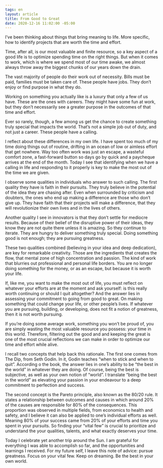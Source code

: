```yaml
---
tags: en
layout: article
title: From Good to Great
date: 2020-12-16 11:02:00 -05:00
---
```


I’ve been thinking about things that bring meaning to life. More specific, how
to identify projects that are worth the time and effort.

Time, after all, is our most valuable and finite resource, so a key aspect of a
good life is to optimize spending time on the right things. But when it comes to
work, which is where we spend most of our time awake, we almost always throw
away the biggest chunks of our years down the drain.

The vast majority of people do their work out of necessity. Bills must be paid,
families must be taken care of. These people have jobs. They don’t enjoy or find
purpose in what they do.

Working on something you actually like is a luxury that only a few of us have.
These are the ones with careers. They might have some fun at work, but they
don’t necessarily see a greater purpose in the outcomes of that time and effort.

Ever so rarely, though, a few among us get the chance to create something truly
special that impacts the world. That’s not a simple job out of duty, and not
just a career. These people have a calling.

I reflect about these differences in my own life. I have spent too much of my
time doing things out of routine, drifting in an ocean of low or aimless effort
that get nowhere. Way too often work was just an escape, a wasteful comfort
zone, a fast-forward button so days go by quick and a paycheque arrives at the
end of the month. Today I see that identifying when we have a calling in life
and responding to it properly is key to make the most out of the time we are
given.

I observe some qualities in individuals who answer to such calling. The first
quality they have is faith in their pursuits. They truly believe in the
potential of the idea they are chasing after. Even when surrounded by criticism
and doubters, the ones who end up making a difference are those who don’t give
up. They have faith that their projects will make a difference, that they will
revolutionize their own lives and in the lives of others.

Another quality I see in innovators is that they don’t settle for mediocre
results. Because of their belief of the disruptive power of their ideas, they
know they are not quite there unless it is amazing. So they continue to iterate.
They are hungry to deliver something truly special. Doing something good is not
enough; they are pursuing greatness.

These two qualities combined (believing in your idea and deep dedication), are
key for remarkable creativity. Those are the ingredients that creates the flow,
that mental zone of high concentration and passion. The kind of work that
blurries out professional and personal life borders. You are no longer doing
something for the money, or as an escape, but because it is worth your life.

If, like me, you want to make the most out of life, you must reflect on whatever
your efforts are at the moment and ask yourself: is this really worth continuing
or should I quit altogether? And the answer lies in assessing your commitment to
going from good to great. On making something that could change your life, or
other people’s lives. If whatever you are pursuing, building, or developing,
does not fit a notion of greatness, then it is not worth pursuing.

If you’re doing some average work, something you won’t be proud of, you are
simply wasting the most valuable resource you possess: your time in this world.
Therefore, filtering out the good and and keeping the great is one of the most
crucial reflections we can make in order to optimize our time and effort while
alive.

I recall two concepts that help back this rationale. The first one comes from
The Dip, from Seth Godin. In it, Godin teaches “when to stick and when to quit”.
According o the book, the answer lies in one’s ability to be “the best in the
world” in whatever they are doing. Of course, being the best is subjective, as
well as your own notion of “world”. I translate “being the best in the world” as
elevating your passion in your endeavour to a deep commitment to perfection and
success.

The second concept is the Pareto principle, also known as the 80/20 rule. It
states a relationship between outcomes and causes in which around 20% of the
causes are responsible for 80% of the consequences. This proportion was observed
in multiple fields, from economics to health and safety, and I believe it can
also be applied to one’s individual efforts as well. Meaning 80% of your success
came from 20% of your efforts and time you spent in your pursuits. So finding
your “vital few” is crucial to prioritize and understand the your qualities,
talents, and what exactly deserves your time.

Today I celebrate yet another trip around the Sun. I am grateful for everything
I was able to accomplish so far, and the opportunities and learnings I received.
For my future self, I leave this note of advice: pursue greatness. Focus on your
vital few. Keep on dreaming. Be the best in your own world.
